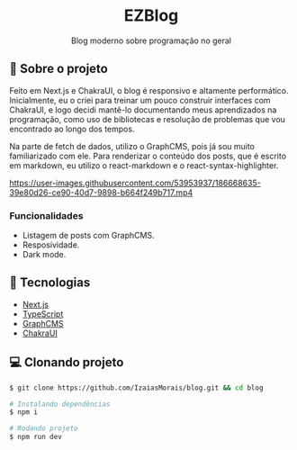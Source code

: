 <h1 align='center'>
   EZBlog
</h1>

<p align="center">Blog moderno sobre programação no geral</p>

## 📃 Sobre o projeto

Feito em Next.js e ChakraUI, o blog é responsivo e altamente performático. Inicialmente, eu o criei para treinar um pouco construir interfaces com ChakraUI, e logo decidi mantê-lo documentando meus aprendizados na programação, como uso de bibliotecas e resolução de problemas que vou encontrado ao longo dos tempos. 

Na parte de fetch de dados, utilizo o GraphCMS, pois já sou muito familiarizado com ele. Para renderizar o conteúdo dos posts, que é escrito em markdown, eu utilizo o react-markdown e o react-syntax-highlighter.

https://user-images.githubusercontent.com/53953937/186668635-39e80d26-ce90-40d7-9898-b664f249b717.mp4

### Funcionalidades

- Listagem de posts com GraphCMS.
- Resposividade.
- Dark mode.

## 🚀 Tecnologias

- [Next.js](https://nextjs.org/)
- [TypeScript](https://www.typescriptlang.org/)
- [GraphCMS](https://hygraph.com/)
- [ChakraUI](https://chakra-ui.com/)

## 💻 Clonando projeto

```bash
$ git clone https://github.com/IzaiasMorais/blog.git && cd blog
```

```bash
# Instalando dependências
$ npm i

# Rodando projeto
$ npm run dev

```



